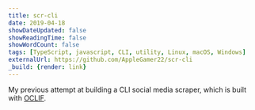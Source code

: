 ```yaml
---
title: scr-cli
date: 2019-04-18
showDateUpdated: false
showReadingTime: false
showWordCount: false
tags: [TypeScript, javascript, CLI, utility, Linux, macOS, Windows]
externalUrl: https://github.com/AppleGamer22/scr-cli
_build: {render: link}
---
```

My previous attempt at building a CLI social media scraper, which is built with [OCLIF](https://oclif.io).